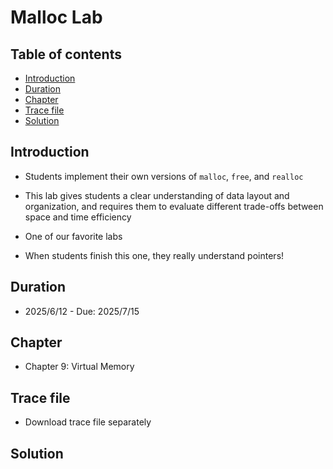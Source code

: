 # Malloc Lab

## Table of contents
- [Introduction](#introduction)
- [Duration](#duration)
- [Chapter](#chapter)
- [Trace file](#trace-file)
- [Solution](#solution)

## Introduction
- Students implement their own versions of `malloc`, `free`, and `realloc`
- This lab gives students a clear understanding of data layout and organization, and requires them to evaluate different trade-offs between space and time efficiency

- One of our favorite labs

- When students finish this one, they really understand pointers!

## Duration
- 2025/6/12 - Due: 2025/7/15

## Chapter
- Chapter 9: Virtual Memory

## Trace file
- Download trace file separately

## Solution